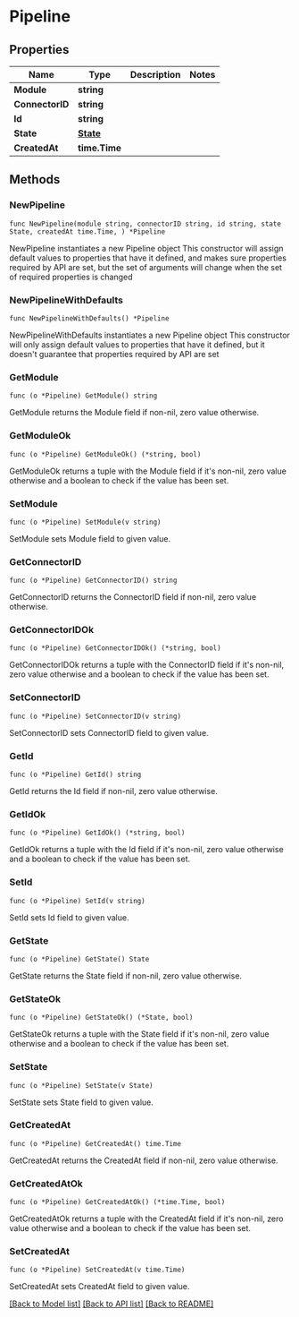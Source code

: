 # Pipeline

## Properties

Name | Type | Description | Notes
------------ | ------------- | ------------- | -------------
**Module** | **string** |  | 
**ConnectorID** | **string** |  | 
**Id** | **string** |  | 
**State** | [**State**](State.md) |  | 
**CreatedAt** | **time.Time** |  | 

## Methods

### NewPipeline

`func NewPipeline(module string, connectorID string, id string, state State, createdAt time.Time, ) *Pipeline`

NewPipeline instantiates a new Pipeline object
This constructor will assign default values to properties that have it defined,
and makes sure properties required by API are set, but the set of arguments
will change when the set of required properties is changed

### NewPipelineWithDefaults

`func NewPipelineWithDefaults() *Pipeline`

NewPipelineWithDefaults instantiates a new Pipeline object
This constructor will only assign default values to properties that have it defined,
but it doesn't guarantee that properties required by API are set

### GetModule

`func (o *Pipeline) GetModule() string`

GetModule returns the Module field if non-nil, zero value otherwise.

### GetModuleOk

`func (o *Pipeline) GetModuleOk() (*string, bool)`

GetModuleOk returns a tuple with the Module field if it's non-nil, zero value otherwise
and a boolean to check if the value has been set.

### SetModule

`func (o *Pipeline) SetModule(v string)`

SetModule sets Module field to given value.


### GetConnectorID

`func (o *Pipeline) GetConnectorID() string`

GetConnectorID returns the ConnectorID field if non-nil, zero value otherwise.

### GetConnectorIDOk

`func (o *Pipeline) GetConnectorIDOk() (*string, bool)`

GetConnectorIDOk returns a tuple with the ConnectorID field if it's non-nil, zero value otherwise
and a boolean to check if the value has been set.

### SetConnectorID

`func (o *Pipeline) SetConnectorID(v string)`

SetConnectorID sets ConnectorID field to given value.


### GetId

`func (o *Pipeline) GetId() string`

GetId returns the Id field if non-nil, zero value otherwise.

### GetIdOk

`func (o *Pipeline) GetIdOk() (*string, bool)`

GetIdOk returns a tuple with the Id field if it's non-nil, zero value otherwise
and a boolean to check if the value has been set.

### SetId

`func (o *Pipeline) SetId(v string)`

SetId sets Id field to given value.


### GetState

`func (o *Pipeline) GetState() State`

GetState returns the State field if non-nil, zero value otherwise.

### GetStateOk

`func (o *Pipeline) GetStateOk() (*State, bool)`

GetStateOk returns a tuple with the State field if it's non-nil, zero value otherwise
and a boolean to check if the value has been set.

### SetState

`func (o *Pipeline) SetState(v State)`

SetState sets State field to given value.


### GetCreatedAt

`func (o *Pipeline) GetCreatedAt() time.Time`

GetCreatedAt returns the CreatedAt field if non-nil, zero value otherwise.

### GetCreatedAtOk

`func (o *Pipeline) GetCreatedAtOk() (*time.Time, bool)`

GetCreatedAtOk returns a tuple with the CreatedAt field if it's non-nil, zero value otherwise
and a boolean to check if the value has been set.

### SetCreatedAt

`func (o *Pipeline) SetCreatedAt(v time.Time)`

SetCreatedAt sets CreatedAt field to given value.



[[Back to Model list]](../README.md#documentation-for-models) [[Back to API list]](../README.md#documentation-for-api-endpoints) [[Back to README]](../README.md)


